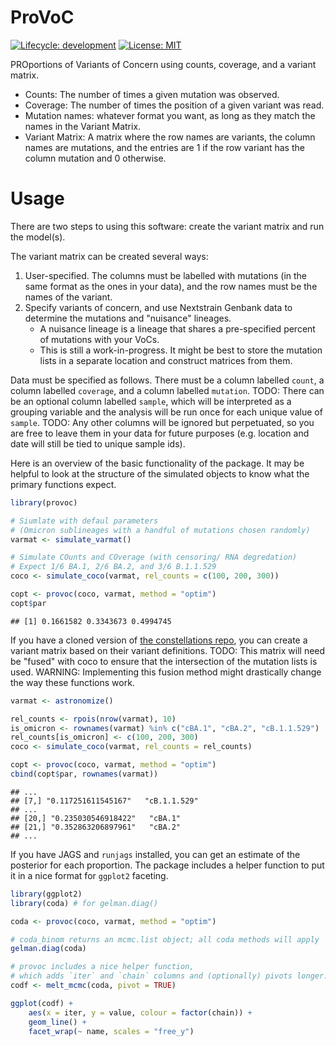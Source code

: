 # ProVoC

[![Lifecycle:
development](https://img.shields.io/badge/lifecycle-experimental-orange.svg)](https://lifecycle.r-lib.org/articles/stages.html#experimental-1)
[![License: MIT](https://img.shields.io/badge/License-MIT-yellow.svg)](https://opensource.org/licenses/MIT)

PROportions of Variants of Concern using counts, coverage, and a variant matrix.

- Counts: The number of times a given mutation was observed.
- Coverage: The number of times the position of a given variant was read.
- Mutation names: whatever format you want, as long as they match the names in the Variant Matrix.
- Variant Matrix: A matrix where the row names are variants, the column names are mutations, and the entries are 1 if the row variant has the column mutation and 0 otherwise.

# Usage

There are two steps to using this software: create the variant matrix and run the model(s).

The variant matrix can be created several ways:

1. User-specified. The columns must be labelled with mutations (in the same format as the ones in your data), and the row names must be the names of the variant.
2. Specify variants of concern, and use Nextstrain Genbank data to determine the mutations and "nuisance" lineages.
    - A nuisance lineage is a lineage that shares a pre-specified percent of mutations with your VoCs.
    - This is still a work-in-progress. It might be best to store the mutation lists in a separate location and construct matrices from them.

Data must be specified as follows.
There must be a column labelled `count`, a column labelled `coverage`, and a column labelled `mutation`.
TODO: There can be an optional column labelled `sample`, which will be interpreted as a grouping variable and the analysis will be run once for each unique value of `sample`.
TODO: Any other columns will be ignored but perpetuated, so you are free to leave them in your data for future purposes (e.g. location and date will still be tied to unique sample ids).

Here is an overview of the basic functionality of the package.
It may be helpful to look at the structure of the simulated objects to know what the primary functions expect.

```R
library(provoc)

# Siumlate with defaul parameters
# (Omicron sublineages with a handful of mutations chosen randomly)
varmat <- simulate_varmat()

# Simulate COunts and COverage (with censoring/ RNA degredation)
# Expect 1/6 BA.1, 2/6 BA.2, and 3/6 B.1.1.529
coco <- simulate_coco(varmat, rel_counts = c(100, 200, 300))

copt <- provoc(coco, varmat, method = "optim")
copt$par
```

```
## [1] 0.1661582 0.3343673 0.4994745
```

If you have a cloned version of [the constellations repo](https://github.com/cov-lineages/constellations), you can create a variant matrix based on their variant definitions.
TODO: This matrix will need be "fused" with coco to ensure that the intersection of the mutation lists is used.
WARNING: Implementing this fusion method might drastically change the way these functions work. 

```R
varmat <- astronomize()

rel_counts <- rpois(nrow(varmat), 10)
is_omicron <- rownames(varmat) %in% c("cBA.1", "cBA.2", "cB.1.1.529")
rel_counts[is_omicron] <- c(100, 200, 300)
coco <- simulate_coco(varmat, rel_counts = rel_counts)

copt <- provoc(coco, varmat, method = "optim")
cbind(copt$par, rownames(varmat))
```

```
## ...
## [7,] "0.117251611545167"   "cB.1.1.529"
## ...
## [20,] "0.235030546918422"   "cBA.1"
## [21,] "0.352863206897961"   "cBA.2"
## ...
```

If you have JAGS and `runjags` installed, you can get an estimate of the posterior for each proportion.
The package includes a helper function to put it in a nice format for `ggplot2` faceting.

```R
library(ggplot2)
library(coda) # for gelman.diag()

coda <- provoc(coco, varmat, method = "optim")

# coda_binom returns an mcmc.list object; all coda methods will apply
gelman.diag(coda)

# provoc includes a nice helper function,
# which adds `iter` and `chain` columns and (optionally) pivots longer.
codf <- melt_mcmc(coda, pivot = TRUE)

ggplot(codf) +
    aes(x = iter, y = value, colour = factor(chain)) +
    geom_line() +
    facet_wrap(~ name, scales = "free_y")
```

